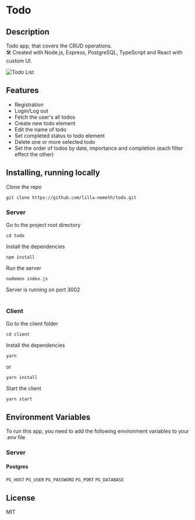 # Todo

## Description

Todo app, that covers the CRUD operations.  
🛠 Created with Node.js, Express, PostgreSQL, TypeScript and React with custom UI.

![Todo List](https://raw.githubusercontent.com/lilla-nemeth/todo/main/client/src/assets/screenshots/app_screenshot_00.png)

## Features

- Registration
- Login/Log out
- Fetch the user's all todos
- Create new todo element
- Edit the name of todo
- Set completed status to todo element
- Delete one or more selected todo
- Set the order of todos by date, importance and completion (each filter effect the other)

## Installing, running locally

Clone the repo

```
git clone https://github.com/lilla-nemeth/todo.git
```

### Server

Go to the project root directory

```
cd todo
```

Install the dependencies

```
npm install
```

Run the server

```
nodemon index.js
```

Server is running on port 3002
</br></br>

### Client

Go to the client folder

```
cd client
```

Install the dependencies

```
yarn
```

or

```
yarn install
```

Start the client

```
yarn start
```

## Environment Variables

To run this app, you need to add the following environment variables to your .env file

### Server

#### Postgres

`PG_HOST`
`PG_USER`
`PG_PASSWORD`
`PG_PORT`
`PG_DATABASE`

## License

MIT
